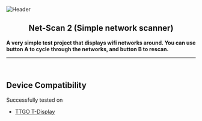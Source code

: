 ![Header](images/.png)
<br>

<div align="center">
  
  ## Net-Scan 2 (Simple network scanner)

</div>

<b>A very simple test project that displays wifi networks around. You can use button A to cycle through the networks, and button B to rescan.</b>

<hr>
<br>
  
  ## Device Compatibility

Successfully tested on
- [TTGO T-Display](https://www.aliexpress.us/item/3256805784238887.html?spm=a2g0o.order_list.order_list_main.17.1ecc1802gBNP2R&gatewayAdapt=glo2usa)

